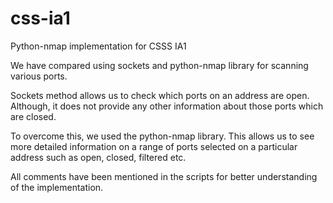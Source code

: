 # css-ia1
Python-nmap implementation for CSSS IA1


We have compared using sockets and python-nmap library for scanning various ports. 


Sockets method allows us to check which ports on an address are open. Although, it does not provide any other information about those ports which are closed.


To overcome this, we used the python-nmap library. This allows us to see more detailed information on a range of ports selected on a particular address such as open, closed, filtered etc.


All comments have been mentioned in the scripts for better understanding of the implementation.
